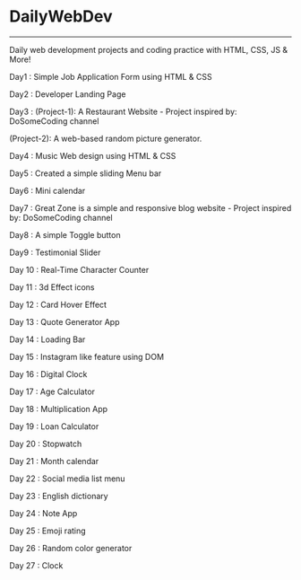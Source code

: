 # DailyWebDev
____________________________________________________________________________

Daily web development projects and coding practice with HTML, CSS, JS & More!


Day1 : Simple Job Application Form using HTML & CSS

Day2 : Developer Landing Page 

Day3 :
(Project-1): A Restaurant Website - Project inspired by: DoSomeCoding channel

(Project-2): A web-based random picture generator.

Day4 : Music Web design using HTML & CSS 

Day5 : Created a simple sliding Menu bar 

Day6 : Mini calendar 

Day7 : Great Zone is a simple and responsive blog website -  Project inspired by: DoSomeCoding channel

Day8 : A simple Toggle button

Day9 : Testimonial Slider 

Day 10 : Real-Time Character Counter 

Day 11 : 3d Effect icons 

Day 12 : Card Hover Effect 

Day 13 : Quote Generator App

Day 14 : Loading Bar

Day 15 : Instagram like feature using DOM

Day 16 : Digital Clock

Day 17 : Age Calculator

Day 18 : Multiplication App

Day 19 : Loan Calculator

Day 20 : Stopwatch

Day 21 : Month calendar 

Day 22 : Social media list menu

Day 23 : English dictionary

Day 24 : Note App

Day 25 : Emoji rating

Day 26 : Random color generator

Day 27 : Clock
